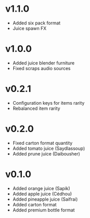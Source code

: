 # v1.1.0
 - Added six pack format
 - Juice spawn FX

# v1.0.0
 - Added juice blender furniture
 - Fixed scraps audio sources

# v0.2.1
 - Configuration keys for items rarity
 - Rebalanced item rarity

# v0.2.0
 - Fixed carton format quantity
 - Added tomato juice (Saydlassoup)
 - Added prune juice (Daibousher)

# v0.1.0
 - Added orange juice (Sapik)
 - Added apple juice (Cédhou)
 - Added pineapple juice (Saifrai)
 - Added carton format
 - Added premium bottle format
